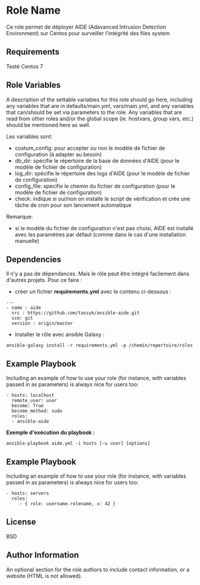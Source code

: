 Role Name
=========

Ce role permet de déployer AIDE (Adavanced Intrusion Detection Environment) sur Centos pour surveiller l'intégrité des files system

Requirements
------------

Testé Centos 7

Role Variables
--------------

A description of the settable variables for this role should go here, including any variables that are in defaults/main.yml, vars/main.yml, and any variables that can/should be set via parameters to the role. Any variables that are read from other roles and/or the global scope (ie. hostvars, group vars, etc.) should be mentioned here as well.

Les variables sont:
- costum_config: pour accepter ou non le modèle de fichier de configuration (à adapter au besoin)
- db_dir: spécifie le répertoire de la base de données d'AIDE (pour le modèle de fichier de configuration)
- log_dir: spécifie le répertoire des logs d'AIDE (pour le modèle de fichier de configuration)
- config_file: specifie le chemin du fichier de configuration (pour le modèle de fichier de configuration)
- check: indique si oui/non on installe le script de vérification et crée une tâche de cron pour son lancement automatique

Remarque: 
- si le modèle du fichier de configuration n'est pas choisi, AIDE est installé avec les paramètres par défaut (comme dans le cas d'une installation manuelle)


Dependencies
------------

Il n'y a pas de dépendances. Mais le rôle peut être intégré facilement dans d'autres projets. Pour ce faire :
- créer un fichier **requirements.yml** avec le contenu ci-dessous :
```
---
- name : aide
  src : https://github.com/tassyk/ansible-aide.git
  scm: git
  version : origin/master
```
- Installer le rôle avec ansible Galaxy :
```
ansible-galaxy install -r requirements.yml -p /chemin/repertoire/roles
```
Example Playbook
----------------

Including an example of how to use your role (for instance, with variables passed in as parameters) is always nice for users too:

    - hosts: localhost
      remote_user: user
      become: True
      become_method: sudo
      roles:
      - ansible-aide

**Exemple d'exécution du playbook :**
```
ansible-playbook aide.yml -i hosts [-u user] [options]
```



Example Playbook
----------------

Including an example of how to use your role (for instance, with variables passed in as parameters) is always nice for users too:

    - hosts: servers
      roles:
         - { role: username.rolename, x: 42 }

License
-------

BSD

Author Information
------------------

An optional section for the role authors to include contact information, or a website (HTML is not allowed).
